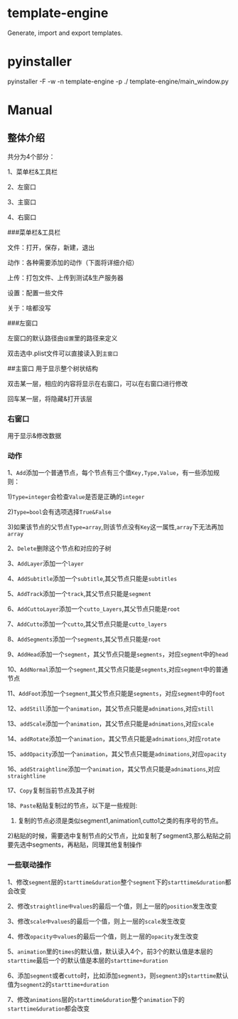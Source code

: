 # template-engine
Generate, import and export templates.

# pyinstaller
pyinstaller -F -w -n template-engine -p ./ template-engine/main_window.py

# Manual

## 整体介绍
共分为4个部分：

1、菜单栏&工具栏

2、左窗口

3、主窗口

4、右窗口

###菜单栏&工具栏

文件：打开，保存，新建，退出

动作：各种需要添加的动作（下面将详细介绍）

上传：打包文件、上传到测试&生产服务器

设置：配置一些文件

关于：啥都没写

###左窗口

左窗口的默认路径由`设置`里的路径来定义

双击选中.plist文件可以直接读入到`主窗口`

##主窗口
用于显示整个树状结构

双击某一层，相应的内容将显示在右窗口，可以在右窗口进行修改

回车某一层，将隐藏&打开该层

### 右窗口
用于显示&修改数据

### 动作
1、`Add`添加一个普通节点，每个节点有三个值`Key,Type,Value`，有一些添加规则：

1)`Type=integer`会检查`Value`是否是正确的`integer`

2)`Type=bool`会有选项选择`True&False`

3)如果该节点的父节点`Type=array`,则该节点没有`Key`这一属性,`array`下无法再加`array`

2、`Delete`删除这个节点和对应的子树

3、`AddLayer`添加一个`layer`

4、`AddSubtitle`添加一个`subtitle`,其父节点只能是`subtitles`

5、`AddTrack`添加一个`track`,其父节点只能是`segment`

6、`AddCuttoLayer`添加一个`cutto_Layers`,其父节点只能是`root`

7、`AddCutto`添加一个`cutto`,其父节点只能是`cutto_layers`

8、`AddSegments`添加一个`segments`,其父节点只能是`root`

9、`AddHead`添加一个`segment`，其父节点只能是`segments`，对应`segment`中的`head`

10、`AddNormal`添加一个`segment`,其父节点只能是`segments`,对应`segment`中的普通节点

11、`AddFoot`添加一个`segment`,其父节点只能是`segments`，对应`segment`中的`foot`

12、`addStill`添加一个`animation`，其父节点只能是`adnimations`,对应`still`

13、`addScale`添加一个`animation`，其父节点只能是`adnimations`,对应`scale`

14、`addRotate`添加一个`animation`，其父节点只能是`adnimations`,对应`rotate`

15、`addOpacity`添加一个`animation`，其父节点只能是`adnimations`,对应`opacity`

16、`addStraightline`添加一个`animation`，其父节点只能是`adnimations`,对应`straightline`

17、`Copy`复制当前节点及其子树

18、`Paste`粘贴复制过的节点，以下是一些规则:

1) 复制的节点必须是类似segment1,animation1,cutto1之类的有序号的节点。

2)粘贴的时候，需要选中复制节点的父节点，比如复制了segment3,那么粘贴之前要先选中segments，再粘贴，同理其他复制操作

### 一些联动操作

1、修改`segment`层的`starttime&duration`整个`segment`下的`starttime&duration`都会改变

2、修改`straightline中values`的最后一个值，则上一层的`position`发生改变

3、修改`scale中values`的最后一个值，则上一层的`scale`发生改变

4、修改`opacity中values`的最后一个值，则上一层的`opacity`发生改变

5、`animation`里的`times`的默认值，默认读入4个，前3个的默认值是本层的`starttime`最后一个的默认值是本层的`starttime+duration`

6、添加`segment`或者`cutto`时，比如添加`segment3`，则`segment3`的`starttime`默认值为`segment2`的`starttime+duration`

7、修改`animations`层的`starttime&duration`整个`animation`下的`starttime&duration`都会改变
